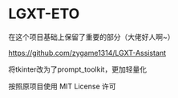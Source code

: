 # LGXT-ETO

在这个项目基础上保留了重要的部分（大佬好人啊~）

https://github.com/zygame1314/LGXT-Assistant

将tkinter改为了prompt_toolkit，更加轻量化

按照原项目使用 MIT License 许可
